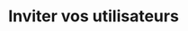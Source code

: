 ---
title: Inviter vos utilisateurs
layout: layouts/fr/page-productor.njk
order: 2
tags:
 - productorFr
---